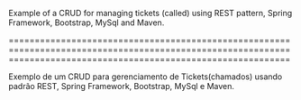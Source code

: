 Example of a CRUD for managing tickets (called) using REST pattern, Spring Framework, Bootstrap, MySql and Maven.

==================================================================================================================================================================

Exemplo de um CRUD para gerenciamento de Tickets(chamados) usando padrão REST, Spring Framework, Bootstrap, MySql e Maven. 
